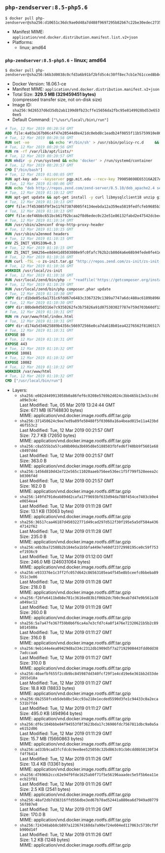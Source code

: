 ## `php-zendserver:8.5-php5.6`

```console
$ docker pull php-zendserver@sha256:d10651c36dc9ae0d48a7d488f9697295b82b67c22be30edec27354d0ccf36105
```

-	Manifest MIME: `application/vnd.docker.distribution.manifest.list.v2+json`
-	Platforms:
	-	linux; amd64

### `php-zendserver:8.5-php5.6` - linux; amd64

```console
$ docker pull php-zendserver@sha256:b6b3d0038c0cfd3a6b91bf2bfd5c4c30ff8ec7cb1e761cced8b8426c1818d2f1
```

-	Docker Version: 18.06.1-ce
-	Manifest MIME: `application/vnd.docker.distribution.manifest.v2+json`
-	Total Size: **329.5 MB (329459451 bytes)**  
	(compressed transfer size, not on-disk size)
-	Image ID: `sha256:9d26537d6d35db2ab1199d8fb23cffe15656da2fbc95e8149928bd53e6530ee5`
-	Default Command: `["\/usr\/local\/bin\/run"]`

```dockerfile
# Tue, 12 Mar 2019 00:20:54 GMT
ADD file:4a03a167b06c4f47e20544d8e421dc0ebd8c1eadb24f0855f11b5759910e8674 in / 
# Tue, 12 Mar 2019 00:20:56 GMT
RUN set -xe 		&& echo '#!/bin/sh' > /usr/sbin/policy-rc.d 	&& echo 'exit 101' >> /usr/sbin/policy-rc.d 	&& chmod +x /usr/sbin/policy-rc.d 		&& dpkg-divert --local --rename --add /sbin/initctl 	&& cp -a /usr/sbin/policy-rc.d /sbin/initctl 	&& sed -i 's/^exit.*/exit 0/' /sbin/initctl 		&& echo 'force-unsafe-io' > /etc/dpkg/dpkg.cfg.d/docker-apt-speedup 		&& echo 'DPkg::Post-Invoke { "rm -f /var/cache/apt/archives/*.deb /var/cache/apt/archives/partial/*.deb /var/cache/apt/*.bin || true"; };' > /etc/apt/apt.conf.d/docker-clean 	&& echo 'APT::Update::Post-Invoke { "rm -f /var/cache/apt/archives/*.deb /var/cache/apt/archives/partial/*.deb /var/cache/apt/*.bin || true"; };' >> /etc/apt/apt.conf.d/docker-clean 	&& echo 'Dir::Cache::pkgcache ""; Dir::Cache::srcpkgcache "";' >> /etc/apt/apt.conf.d/docker-clean 		&& echo 'Acquire::Languages "none";' > /etc/apt/apt.conf.d/docker-no-languages 		&& echo 'Acquire::GzipIndexes "true"; Acquire::CompressionTypes::Order:: "gz";' > /etc/apt/apt.conf.d/docker-gzip-indexes 		&& echo 'Apt::AutoRemove::SuggestsImportant "false";' > /etc/apt/apt.conf.d/docker-autoremove-suggests
# Tue, 12 Mar 2019 00:20:56 GMT
RUN rm -rf /var/lib/apt/lists/*
# Tue, 12 Mar 2019 00:20:57 GMT
RUN mkdir -p /run/systemd && echo 'docker' > /run/systemd/container
# Tue, 12 Mar 2019 00:20:57 GMT
CMD ["/bin/bash"]
# Tue, 12 Mar 2019 01:08:05 GMT
RUN apt-key adv --keyserver pgp.mit.edu --recv-key 799058698E65316A2E7A4FF42EAE1437F7D2C623
# Tue, 12 Mar 2019 01:08:06 GMT
RUN echo "deb http://repos.zend.com/zend-server/8.5.10/deb_apache2.4 server non-free" >> /etc/apt/sources.list.d/zend-server.list
# Tue, 12 Mar 2019 01:10:12 GMT
RUN apt-get update && apt-get install -y curl libmysqlclient18 unzip git zend-server-php-5.6=8.5.10+b798 && /usr/local/zend/bin/zendctl.sh stop
# Tue, 12 Mar 2019 01:10:13 GMT
COPY file:7f453085f9f3e11f67387d005f4134eebda12a359ea5819fedfcfeb9685b34ee in /etc/ 
# Tue, 12 Mar 2019 01:10:13 GMT
COPY file:def46bbc651bcb61f92bcaa2f8d6edec0c22e51e86132fabd2e47542dcbec0bf in /etc/apache2/conf-available 
# Tue, 12 Mar 2019 01:10:14 GMT
RUN /usr/sbin/a2enconf drop-http-proxy-header
# Tue, 12 Mar 2019 01:10:15 GMT
RUN /usr/sbin/a2enmod headers
# Tue, 12 Mar 2019 01:10:15 GMT
ENV ZS_INIT_VERSION=0.3
# Tue, 12 Mar 2019 01:10:15 GMT
ENV ZS_INIT_SHA256=e8d441d8503808e9fc0fafc762b2cb80d4a6e68b94fede0fe41efdeac10800cb
# Tue, 12 Mar 2019 01:10:16 GMT
RUN curl -fSL -o zs-init.tar.gz "http://repos.zend.com/zs-init/zs-init-docker-${ZS_INIT_VERSION}.tar.gz"     && echo "${ZS_INIT_SHA256} *zs-init.tar.gz" | sha256sum -c -     && mkdir /usr/local/zs-init     && tar xzf zs-init.tar.gz --strip-components=1 -C /usr/local/zs-init     && rm zs-init.tar.gz
# Tue, 12 Mar 2019 01:10:16 GMT
WORKDIR /usr/local/zs-init
# Tue, 12 Mar 2019 01:10:18 GMT
RUN /usr/local/zend/bin/php -r "readfile('https://getcomposer.org/installer');" | /usr/local/zend/bin/php
# Tue, 12 Mar 2019 01:10:29 GMT
RUN /usr/local/zend/bin/php composer.phar update
# Tue, 12 Mar 2019 01:10:30 GMT
COPY dir:d1bde05c6a1731c6fdd67e6483c3367329c1389a7747a6dc480ac6189b8960ad in /usr/local/bin 
# Tue, 12 Mar 2019 01:10:30 GMT
COPY dir:80bde0d50316e7c9350262fe3b75826a91d075303027787e759d703b60df13d6 in /usr/local/zend/var/plugins/ 
# Tue, 12 Mar 2019 01:10:31 GMT
RUN rm /var/www/html/index.html
# Tue, 12 Mar 2019 01:10:31 GMT
COPY dir:d174a5d34625889b4356c566972566e0ca7da618b01ea42276562f8186517a67 in /var/www/html 
# Tue, 12 Mar 2019 01:10:31 GMT
EXPOSE 80
# Tue, 12 Mar 2019 01:10:31 GMT
EXPOSE 443
# Tue, 12 Mar 2019 01:10:32 GMT
EXPOSE 10081
# Tue, 12 Mar 2019 01:10:32 GMT
EXPOSE 10082
# Tue, 12 Mar 2019 01:10:32 GMT
WORKDIR /var/www/html
# Tue, 12 Mar 2019 01:10:32 GMT
CMD ["/usr/local/bin/run"]
```

-	Layers:
	-	`sha256:e082d449913058b0a86fef6c0208e5769b2d024c3bb465b13e53cc0da09e3c4c`  
		Last Modified: Tue, 05 Mar 2019 13:24:44 GMT  
		Size: 67.1 MB (67148830 bytes)  
		MIME: application/vnd.docker.image.rootfs.diff.tar.gzip
	-	`sha256:371450624c9ee7ed9a89fe50488f5f03060a16a4bead015e11a423bd46f553c2`  
		Last Modified: Tue, 12 Mar 2019 00:21:57 GMT  
		Size: 72.7 KB (72650 bytes)  
		MIME: application/vnd.docker.image.rootfs.diff.tar.gzip
	-	`sha256:c8a555b3a57ca08b00da3b695d8e5188503fbfed6f740bb9f5601e68c8497d4d`  
		Last Modified: Tue, 12 Mar 2019 00:21:57 GMT  
		Size: 363.0 B  
		MIME: application/vnd.docker.image.rootfs.diff.tar.gzip
	-	`sha256:1456d810d42e722e565c11020aaeb756ee536ec1f5f799f528eeea2cb0306f4d`  
		Last Modified: Tue, 12 Mar 2019 00:21:57 GMT  
		Size: 162.0 B  
		MIME: application/vnd.docker.image.rootfs.diff.tar.gzip
	-	`sha256:149fd791deab89dd2cafa17f9693bf633d94da788f454ce7403cb9e4e0654ea4`  
		Last Modified: Tue, 12 Mar 2019 01:11:28 GMT  
		Size: 13.1 KB (13063 bytes)  
		MIME: application/vnd.docker.image.rootfs.diff.tar.gzip
	-	`sha256:36517caa46187d450322771d49cad297d512f30f195e5a5df584a43647142f62`  
		Last Modified: Tue, 12 Mar 2019 01:11:28 GMT  
		Size: 235.0 B  
		MIME: application/vnd.docker.image.rootfs.diff.tar.gzip
	-	`sha256:e8b3ba72588b2b184e5a1b5bfa449e7e60df2372998195ce0c59f753ef1936c9`  
		Last Modified: Tue, 12 Mar 2019 01:12:00 GMT  
		Size: 246.0 MB (246031064 bytes)  
		MIME: application/vnd.docker.image.rootfs.diff.tar.gzip
	-	`sha256:e933376e1c3ff2fc057d642c86563105ea4f545e8b5ceefc0bbeba89551c3e06`  
		Last Modified: Tue, 12 Mar 2019 01:11:28 GMT  
		Size: 218.0 B  
		MIME: application/vnd.docker.image.rootfs.diff.tar.gzip
	-	`sha256:f26fe6411bdb8e781c3616ed83b1f06b2dc7b0c9eab7d47e9b561a38a049ac12`  
		Last Modified: Tue, 12 Mar 2019 01:11:28 GMT  
		Size: 260.0 B  
		MIME: application/vnd.docker.image.rootfs.diff.tar.gzip
	-	`sha256:5a7a47fe367f59b0b6f6ca4a7e3cfd7c4a8f1476e72320621b5b2c89b014580a`  
		Last Modified: Tue, 12 Mar 2019 01:11:27 GMT  
		Size: 316.0 B  
		MIME: application/vnd.docker.image.rootfs.diff.tar.gzip
	-	`sha256:9eb144e4ea09429d8a334c2312db1909d5f7a27192908443fdd0dd387adccaa6`  
		Last Modified: Tue, 12 Mar 2019 01:11:27 GMT  
		Size: 310.0 B  
		MIME: application/vnd.docker.image.rootfs.diff.tar.gzip
	-	`sha256:40aefbf655f2cdb9bc845987dd340fcf29f1e4cd19e6e361bb2d33de2855d18a`  
		Last Modified: Tue, 12 Mar 2019 01:11:27 GMT  
		Size: 18.8 KB (18833 bytes)  
		MIME: application/vnd.docker.image.rootfs.diff.tar.gzip
	-	`sha256:6b2558fceb5deb8bc54cc93a218e1ecded5590d3fe1c94433c0a2eca531b7fd4`  
		Last Modified: Tue, 12 Mar 2019 01:11:27 GMT  
		Size: 495.0 KB (494964 bytes)  
		MIME: application/vnd.docker.image.rootfs.diff.tar.gzip
	-	`sha256:df6c104bbbe84f94553f8f3623bda17c36986fdc7567811dbc9a0a5ae6152d06`  
		Last Modified: Tue, 12 Mar 2019 01:11:29 GMT  
		Size: 15.7 MB (15660863 bytes)  
		MIME: application/vnd.docker.image.rootfs.diff.tar.gzip
	-	`sha256:ad33b9cad3fcfdcdc9ee8ee525050c32bd863c01cb0cdd0b50130f34f4f76414`  
		Last Modified: Tue, 12 Mar 2019 01:11:26 GMT  
		Size: 13.4 KB (13361 bytes)  
		MIME: application/vnd.docker.image.rootfs.diff.tar.gzip
	-	`sha256:d7696b2ccc62e94f9fde1625ab0f71f5e56196aaadec5e5f5b6ea11eecb23f81`  
		Last Modified: Tue, 12 Mar 2019 01:11:26 GMT  
		Size: 2.5 KB (2541 bytes)  
		MIME: application/vnd.docker.image.rootfs.diff.tar.gzip
	-	`sha256:48af2db7d38316ffd556dbe3ed67b78ad52441a880ea6d7949ad077956f807e8`  
		Last Modified: Tue, 12 Mar 2019 01:11:26 GMT  
		Size: 170.0 B  
		MIME: application/vnd.docker.image.rootfs.diff.tar.gzip
	-	`sha256:724348abb8cb897a123674160da7a90e724e604ed117063c5730cf9fb900d14f`  
		Last Modified: Tue, 12 Mar 2019 01:11:26 GMT  
		Size: 1.2 KB (1248 bytes)  
		MIME: application/vnd.docker.image.rootfs.diff.tar.gzip
